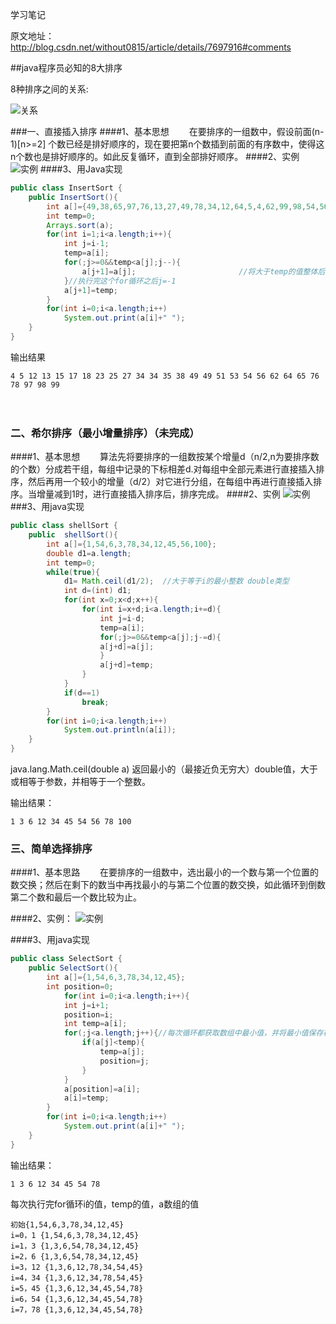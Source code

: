 学习笔记

原文地址：http://blog.csdn.net/without0815/article/details/7697916#comments

##java程序员必知的8大排序

8种排序之间的关系:

![关系](http://oe53dpmqz.bkt.clouddn.com/20161010001.png)

###一、直接插入排序
####1、基本思想
　　在要排序的一组数中，假设前面(n-1)[n>=2] 个数已经是排好顺序的，现在要把第n个数插到前面的有序数中，使得这n个数也是排好顺序的。如此反复循环，直到全部排好顺序。
####2、实例
![实例](http://oe53dpmqz.bkt.clouddn.com/20161010002.png)
####3、用Java实现
```java
public class InsertSort {
    public InsertSort(){
        int a[]={49,38,65,97,76,13,27,49,78,34,12,64,5,4,62,99,98,54,56,17,18,23,34,15,35,25,53,51};
        int temp=0;
        Arrays.sort(a);
        for(int i=1;i<a.length;i++){
            int j=i-1;
            temp=a[i];
            for(;j>=0&&temp<a[j];j--){
                a[j+1]=a[j];                       //将大于temp的值整体后移一个单位
            }//执行完这个for循环之后j=-1
            a[j+1]=temp;
        }
        for(int i=0;i<a.length;i++)
            System.out.print(a[i]+" ");
    }
}
```

输出结果
```
4 5 12 13 15 17 18 23 25 27 34 34 35 38 49 49 51 53 54 56 62 64 65 76 78 97 98 99 
```
　　
### 二、希尔排序（最小增量排序）（未完成）
####1、基本思想
　　算法先将要排序的一组数按某个增量d（n/2,n为要排序数的个数）分成若干组，每组中记录的下标相差d.对每组中全部元素进行直接插入排序，然后再用一个较小的增量（d/2）对它进行分组，在每组中再进行直接插入排序。当增量减到1时，进行直接插入排序后，排序完成。
####2、实例
![实例](http://oe53dpmqz.bkt.clouddn.com/20161011001.png)
###3、用java实现
```java
public class shellSort {  
    public  shellSort(){  
        int a[]={1,54,6,3,78,34,12,45,56,100};  
        double d1=a.length;  
        int temp=0;  
        while(true){  
            d1= Math.ceil(d1/2);  //大于等于i的最小整数 double类型
            int d=(int) d1;  
            for(int x=0;x<d;x++){  
                for(int i=x+d;i<a.length;i+=d){  
                    int j=i-d;  
                    temp=a[i];  
                    for(;j>=0&&temp<a[j];j-=d){  
                    a[j+d]=a[j];  
                    }  
                    a[j+d]=temp;  
                }  
            }  
            if(d==1)  
                break;  
        }  
        for(int i=0;i<a.length;i++)  
            System.out.println(a[i]);  
    }  
}  
```

java.lang.Math.ceil(double a) 返回最小的（最接近负无穷大）double值，大于或相等于参数，并相等于一个整数。

输出结果：
```
1 3 6 12 34 45 54 56 78 100
```

### 三、简单选择排序
####1、基本思路
　　在要排序的一组数中，选出最小的一个数与第一个位置的数交换；然后在剩下的数当中再找最小的与第二个位置的数交换，如此循环到倒数第二个数和最后一个数比较为止。

####2、实例：
![实例](http://oe53dpmqz.bkt.clouddn.com/20161011002.png)

####3、用java实现
```java
public class SelectSort {
    public SelectSort(){
        int a[]={1,54,6,3,78,34,12,45};
        int position=0;
            for(int i=0;i<a.length;i++){
            int j=i+1;
            position=i;
            int temp=a[i];
            for(;j<a.length;j++){//每次循环都获取数组中最小值，并将最小值保存在temp
                if(a[j]<temp){
                    temp=a[j];
                    position=j;
                }
            }
            a[position]=a[i];
            a[i]=temp;
        }
        for(int i=0;i<a.length;i++)
            System.out.print(a[i]+" ");
    }
}
```

输出结果：
```
1 3 6 12 34 45 54 78 
```

每次执行完for循环i的值，temp的值，a数组的值
```
初始{1,54,6,3,78,34,12,45}
i=0，1 {1,54,6,3,78,34,12,45}
i=1，3 {1,3,6,54,78,34,12,45}
i=2，6 {1,3,6,54,78,34,12,45}
i=3，12 {1,3,6,12,78,34,54,45}
i=4，34 {1,3,6,12,34,78,54,45}
i=5，45 {1,3,6,12,34,45,54,78}
i=6，54 {1,3,6,12,34,45,54,78}
i=7，78 {1,3,6,12,34,45,54,78}
```



